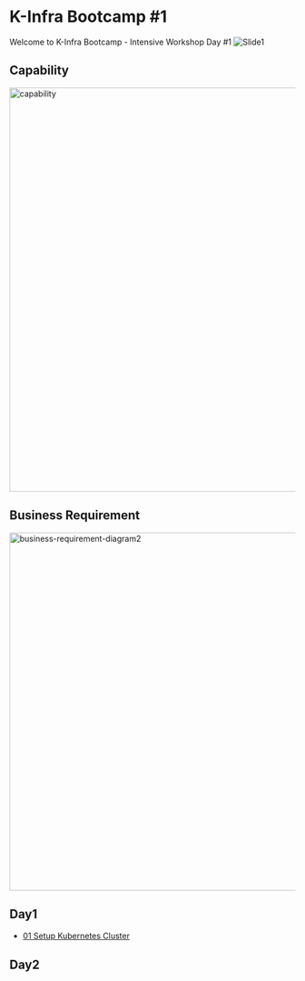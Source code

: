 # K-Infra Bootcamp #1
Welcome to K-Infra Bootcamp - Intensive Workshop Day #1
![Slide1](https://github.com/chayapon-s/kbtg-infra-kampus-bootcamp2024/assets/49383429/40c4ba50-673c-4bac-981b-eb21bc3dd264)

## Capability
<img width="711" alt="capability" src="https://github.com/chayapon-s/kbtg-infra-kampus-bootcamp2024/assets/49383429/a54b3b5d-564c-4f7b-b2cf-5ce1ce09cba1">

## Business Requirement
<img width="630" alt="business-requirement-diagram2" src="https://github.com/chayapon-s/kbtg-infra-kampus-bootcamp2024/assets/49383429/e6d13eda-e03b-4c22-a20c-151406e43289">

## Day1
- [01 Setup Kubernetes Cluster](instruction_day1/01_setup_k8s.md)

## Day2

